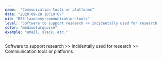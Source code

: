 ```yaml
---
name:  "Communication tools or platforms"
date: "2020-09-28 10:10:07"
uid: "RSE-taxonomy-communication-tools"
level: "Software to support research >> Incidentally used for research >> Communication tools or platforms"
color: "mediumturquoise"
example: "email, slack, etc." 
---
```


Software to support research >> Incidentally used for research >> Communication tools or platforms